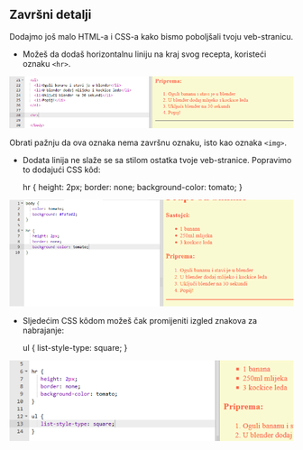 ## Završni detalji

Dodajmo još malo HTML-a i CSS-a kako bismo poboljšali tvoju veb-stranicu.

+ Možeš da dodaš horizontalnu liniju na kraj svog recepta, koristeći oznaku `<hr>`.

![screenshot](images/recipe-hr.png)

Obrati pažnju da ova oznaka nema završnu oznaku, isto kao oznaka `<img>`.

+ Dodata linija ne slaže se sa stilom ostatka tvoje veb-stranice. Popravimo to dodajući CSS kôd:

    hr {
        height: 2px;
        border: none;
        background-color: tomato;
    }
    

![screenshot](images/recipe-hr-css.png)

+ Sljedećim CSS kôdom možeš čak promijeniti izgled znakova za nabrajanje:

    ul {
        list-style-type: square;
    }
    

![screenshot](images/recipe-ul-css.png)